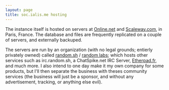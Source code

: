 ```yaml
---
layout: page
title: soc.ialis.me hosting
---
```



The instance itself is hosted on servers at [Online.net](https://online.net) and
[Scaleway.com](http://scaleway.com), in Paris, France. The database and files are frequently
replicated on a couple of servers, and externally backuped.

The servers are run by an organization (with no legal grounds; entierly privately owned) called
[random.sh](https://random.sh) / [random labs](https://randomlabs.co); which hosts other services
such as irc.random.sh, a ChatSpike.net IRC Server, [Etherpad.fr](http://etherpad.fr), and much more.
I also intend to one day make it my own company for some products, but I'll then separate the business
with theses community services (the business will just be a sponsor, and without any advertisement, tracking,
or anything else evil).

